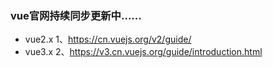 ### vue官网持续同步更新中......
* vue2.x 1、https://cn.vuejs.org/v2/guide/
* vue3.x 2、https://v3.cn.vuejs.org/guide/introduction.html

